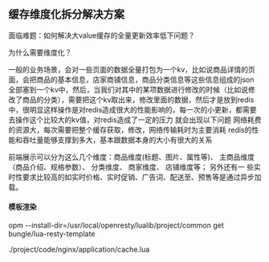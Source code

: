 ## 缓存维度化拆分解决方案

面临难题：如何解决大value缓存的全量更新效率低下问题？

为什么需要维度化？

一般的业务场景，会对一些页面的数据全量打包为一个kv，比如说商品详情的页面，会把商品的基本信息，店家商铺信息，商品分类信息等这些信息组成的json
全部塞到一个kv中，然后，当我们对其中的某项数据进行修改的时候（比如说修改了商品的分类），需要把这个kv取出来，修改里面的数据，然后才是放到redis
中，很明显这样操作是对redis造成很大的性能影响的，每一次的小更新，都需要去操作这个比较大的kv值，对redis造成了一定的压力 就会出现以下问题
网络耗费的资源大，每次需要把整个缓存获取，修改，网络传输耗时为主要消耗
redis的性能和吞吐量能够支撑到多大，基本跟数据本身的大小有很大的关系

前端展示可以分为这么几个维度：商品维度(标题、图片、属性等)、 主商品维度（商品介绍、规格参数）、 分类维度、 商家维度、 店铺维度等； 另外还有一
些实时性要求比较高的如实时价格、实时促销、广告词、配送至、预售等是通过异步加载。




#### 模板渲染

opm --install-dir=/usr/local/openresty/lualib/project/common get  bungle/lua-resty-template

./project/code/nginx/application/cache.lua


